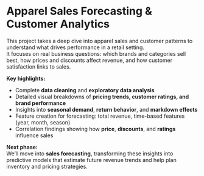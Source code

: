 # Apparel Sales Forecasting & Customer Analytics

This project takes a deep dive into apparel sales and customer patterns to understand what drives performance in a retail setting.  
It focuses on real business questions: which brands and categories sell best, how prices and discounts affect revenue, and how customer satisfaction links to sales.

**Key highlights:**
- Complete **data cleaning** and **exploratory data analysis**
- Detailed visual breakdowns of **pricing trends, customer ratings, and brand performance**
- Insights into **seasonal demand**, **return behavior**, and **markdown effects**
- Feature creation for forecasting: total revenue, time-based features (year, month, season)
- Correlation findings showing how **price**, **discounts**, and **ratings** influence sales

**Next phase:**  
We’ll move into **sales forecasting**, transforming these insights into predictive models that estimate future revenue trends and help plan inventory and pricing strategies.

